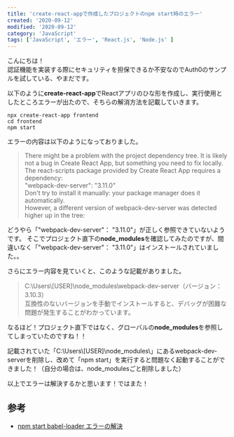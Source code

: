 ```yaml
---
title: 'create-react-appで作成したプロジェクトのnpm start時のエラー'
created: '2020-09-12'
modified: '2020-09-12'
category: 'JavaScript'
tags: ['JavaScript', 'エラー', 'React.js', 'Node.js' ]
---
```


こんにちは！<br>
認証機能を実装する際にセキュリティを担保できるか不安なのでAuth0のサンプルを試している、やまだです。


以下のように**create-react-app**でReactアプリのひな形を作成し、実行使用としたところエラーが出たので、そちらの解消方法を記載していきます。
```
npx create-react-app frontend
cd frontend
npm start
```

エラーの内容は以下のようになっておりました。
> There might be a problem with the project dependency tree.
It is likely not a bug in Create React App, but something you need to fix locally.<br>
The react-scripts package provided by Create React App requires a dependency:<br>
  "webpack-dev-server": "3.11.0"<br>
Don't try to install it manually: your package manager does it automatically.<br>
However, a different version of webpack-dev-server was detected higher up in the tree:

どうやら「"webpack-dev-server"： "3.11.0"」が正しく参照できていないようです。
そこでプロジェクト直下の**node_modules**を確認してみたのですが、間違いなく「"webpack-dev-server"： "3.11.0"」はインストールされていました。。

さらにエラー内容を見ていくと、このような記載がありました。
>  C:\Users\\[USER]\node_modules\webpack-dev-server（バージョン：3.10.3）<br>
互換性のないバージョンを手動でインストールすると、デバッグが困難な問題が発生することがわかっています。

なるほど！プロジェクト直下ではなく、グローバルの**node_modules**を参照してしまっていたのですね！！

記載されていた「C:\Users\\[USER]\node_modules\」にあるwebpack-dev-serverを削除し、改めて「npm start」を実行すると問題なく起動することができました！（自分の場合は、node_modulesごと削除しました）

以上でエラーは解決するかと思います！ではまた！

## 参考
- [npm start babel-loader エラーの解決](https://ticklecode.com/react-npm-start-babel-loader/#npm_start_babelloader_%E3%82%A8%E3%83%A9%E3%83%BC%E3%81%AE%E8%A7%A3%E6%B1%BA)
